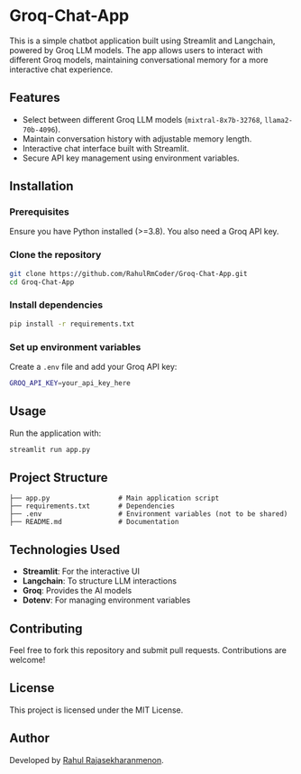 # Groq-Chat-App

This is a simple chatbot application built using Streamlit and Langchain, powered by Groq LLM models. The app allows users to interact with different Groq models, maintaining conversational memory for a more interactive chat experience.

## Features
- Select between different Groq LLM models (`mixtral-8x7b-32768`, `llama2-70b-4096`).
- Maintain conversation history with adjustable memory length.
- Interactive chat interface built with Streamlit.
- Secure API key management using environment variables.

## Installation

### Prerequisites
Ensure you have Python installed (>=3.8). You also need a Groq API key.

### Clone the repository
```sh
git clone https://github.com/RahulRmCoder/Groq-Chat-App.git
cd Groq-Chat-App
```

### Install dependencies
```sh
pip install -r requirements.txt
```

### Set up environment variables
Create a `.env` file and add your Groq API key:
```sh
GROQ_API_KEY=your_api_key_here
```

## Usage
Run the application with:
```sh
streamlit run app.py
```

## Project Structure
```
├── app.py                 # Main application script
├── requirements.txt       # Dependencies
├── .env                   # Environment variables (not to be shared)
├── README.md              # Documentation
```

## Technologies Used
- **Streamlit**: For the interactive UI
- **Langchain**: To structure LLM interactions
- **Groq**: Provides the AI models
- **Dotenv**: For managing environment variables

## Contributing
Feel free to fork this repository and submit pull requests. Contributions are welcome!

## License
This project is licensed under the MIT License.

## Author
Developed by [Rahul Rajasekharanmenon](https://github.com/RahulRmCoder).

